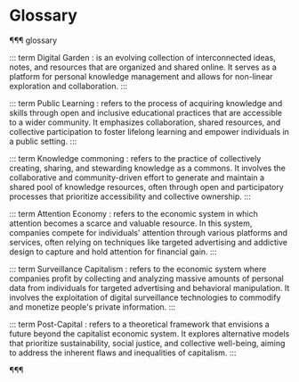 # Glossary

¶¶¶ glossary

::: term
Digital Garden
:    is an evolving collection of interconnected ideas, notes, and resources that are organized and shared online. It serves as a platform for personal knowledge management and allows for non-linear exploration and collaboration. 
:::

::: term
Public Learning
:    refers to the process of acquiring knowledge and skills through open and inclusive educational practices that are accessible to a wider community. It emphasizes collaboration, shared resources, and collective participation to foster lifelong learning and empower individuals in a public setting.
:::

::: term
Knowledge commoning
:    refers to the practice of collectively creating, sharing, and stewarding knowledge as a commons. It involves the collaborative and community-driven effort to generate and maintain a shared pool of knowledge resources, often through open and participatory processes that prioritize accessibility and collective ownership. 
:::

::: term
Attention Economy
:    refers to the economic system in which attention becomes a scarce and valuable resource. In this system, companies compete for individuals' attention through various platforms and services, often relying on techniques like targeted advertising and addictive design to capture and hold attention for financial gain. 
:::

::: term
Surveillance Capitalism
:    refers to the economic system where companies profit by collecting and analyzing massive amounts of personal data from individuals for targeted advertising and behavioral manipulation. It involves the exploitation of digital surveillance technologies to commodify and monetize people's private information.
:::

::: term
Post-Capital
:   refers to a theoretical framework that envisions a future beyond the capitalist economic system. It explores alternative models that prioritize sustainability, social justice, and collective well-being, aiming to address the inherent flaws and inequalities of capitalism.
:::

¶¶¶